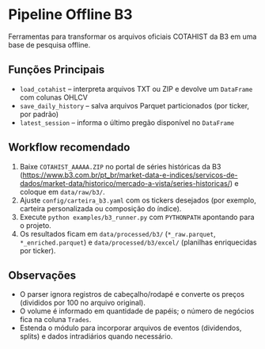 # Pipeline Offline B3

Ferramentas para transformar os arquivos oficiais COTAHIST da B3 em uma base de pesquisa offline.

## Funções Principais

- `load_cotahist` – interpreta arquivos TXT ou ZIP e devolve um `DataFrame` com colunas OHLCV
- `save_daily_history` – salva arquivos Parquet particionados (por ticker, por padrão)
- `latest_session` – informa o último pregão disponível no `DataFrame`

## Workflow recomendado

1. Baixe `COTAHIST_AAAAA.ZIP` no portal de séries históricas da B3 (https://www.b3.com.br/pt_br/market-data-e-indices/servicos-de-dados/market-data/historico/mercado-a-vista/series-historicas/) e coloque em `data/raw/b3/`.
2. Ajuste `config/carteira_b3.yaml` com os tickers desejados (por exemplo, carteira personalizada ou composição do índice).
3. Execute `python examples/b3_runner.py` com `PYTHONPATH` apontando para o projeto.
4. Os resultados ficam em `data/processed/b3/` (`*_raw.parquet`, `*_enriched.parquet`) e `data/processed/b3/excel/` (planilhas enriquecidas por ticker).

## Observações

- O parser ignora registros de cabeçalho/rodapé e converte os preços (divididos por 100 no arquivo original).
- O volume é informado em quantidade de papéis; o número de negócios fica na coluna `Trades`.
- Estenda o módulo para incorporar arquivos de eventos (dividendos, splits) e dados intradiários quando necessário.
